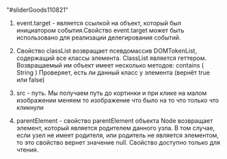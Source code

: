 "#sliderGoods110821" 

1. event.target - является ссылкой на объект, который был инициатором события.Свойство event.target может быть использовано для реализации делегирования событий.

2. Свойство classList возвращает псевдомассив DOMTokenList, содержащий все классы элемента. ClassList является геттером. Возвращаемый им объект имеет несколько методов: contains ( String )
    Проверяет, есть ли данный класс у элемента (вернёт true или false)

3. src - путь. Мы получаем путь до кортинки и при клике на малом изображении меняем то изображение что было на то что только что кликнули

4. parentElement - свойство parentElement объекта Node возвращает элемент, который является родителем данного узла. В том случае, если узел не имеет родителя, или родитель не является элементом, то это свойство вернет значение null. Свойство доступно только для чтения.

